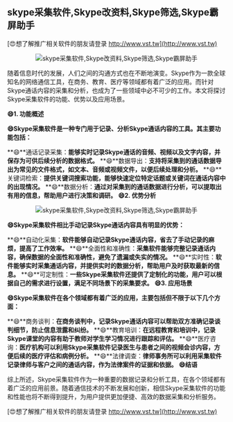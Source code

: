 ## **skype采集软件,Skype改资料,Skype筛选,Skype霸屏助手**

[😍想了解推广相关软件的朋友请登录 http://www.vst.tw](http://www.vst.tw)

 <center><img src="https://vst.tw/MP4/tuiguang/png/8.png" alt="skype采集软件,Skype改资料,Skype筛选,Skype霸屏助手"></center>

随着信息时代的发展，人们之间的沟通方式也在不断地演变。Skype作为一款全球知名的网络通信工具，在商务、教育、医疗等领域都有着广泛的应用。而针对Skype通话内容的采集和分析，也成为了一些领域中必不可少的工作。本文将探讨Skype采集软件的功能、优势以及应用场景。

**😄1. 功能概述**

**😄Skype采集软件是一种专门用于记录、分析Skype通话内容的工具。其主要功能包括：**

**😄**通话记录采集：**能够实时记录Skype通话的音频、视频以及文字内容，并保存为可供后续分析的数据格式。**
**😄**数据导出：**支持将采集到的通话数据导出为常见的文件格式，如文本、音频或视频文件，以便后续处理和分析。**
**😄**关键词检索：**提供关键词搜索功能，能够快速定位特定话题或关键词在通话内容中的出现情况。**
**😄**数据分析：**通过对采集到的通话数据进行分析，可以提取出有用的信息，帮助用户进行决策和调研。**
**😄2. 优势分析**

 <center><img src="https://vst.tw/MP4/tuiguang/png/4.png" alt="skype采集软件,Skype改资料,Skype筛选,Skype霸屏助手"></center>

**😄Skype采集软件相比手动记录Skype通话内容具有明显的优势：**

**😄**自动化采集：**软件能够自动记录Skype通话内容，省去了手动记录的麻烦，提高了工作效率。**
**😄**全面性和准确性：**采集软件能够完整记录通话内容，确保数据的全面性和准确性，避免了遗漏或失实的情况。**
**😄**实时性：**软件能够实时采集通话内容，并提供实时的数据分析，帮助用户及时获取最新的信息。**
**😄**可定制性：**一些Skype采集软件还提供了定制化的功能，用户可以根据自己的需求进行设置，满足不同场景下的采集要求。**
**😄3. 应用场景**

**😄Skype采集软件在各个领域都有着广泛的应用，主要包括但不限于以下几个方面：**

**😄**商务谈判：**在商务谈判中，记录Skype通话内容可以帮助双方准确记录谈判细节，防止信息泄露和纠纷。**
**😄**教育培训：**在远程教育和培训中，记录Skype课堂的内容有助于教师对学生学习情况进行跟踪和评估。**
**😄**医疗咨询：**医疗机构可以利用Skype采集软件记录医生与患者之间的视频会诊内容，方便后续的医疗评估和病例分析。**
**😄**法律调查：**律师事务所可以利用采集软件记录律师与客户之间的通话内容，作为法律案件的证据和依据。**
**😄结语**

综上所述，Skype采集软件作为一种重要的数据记录和分析工具，在各个领域都有着广泛的应用前景。随着通信技术的不断发展和创新，相信Skype采集软件的功能和性能也将不断得到提升，为用户提供更加便捷、高效的数据采集和分析服务。

[😍想了解推广相关软件的朋友请登录 http://www.vst.tw](http://www.vst.tw)




